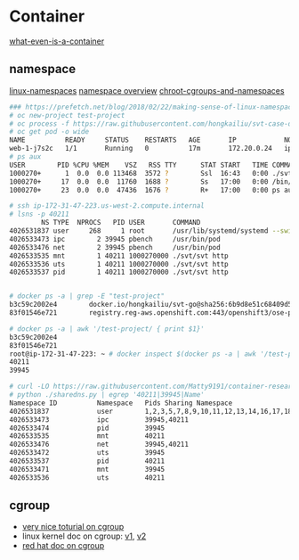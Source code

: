 # Container

[what-even-is-a-container](https://jvns.ca/blog/2016/10/10/what-even-is-a-container/)

## namespace

[linux-namespaces](https://medium.com/@teddyking/linux-namespaces-850489d3ccf)
[namespace overview](https://lwn.net/Articles/531114/)
[chroot-cgroups-and-namespaces](https://itnext.io/chroot-cgroups-and-namespaces-an-overview-37124d995e3d)

```bash
### https://prefetch.net/blog/2018/02/22/making-sense-of-linux-namespaces/
# oc new-project test-project
# oc process -f https://raw.githubusercontent.com/hongkailiu/svt-case-doc/master/files/template_test.yaml | oc create -f -
# oc get pod -o wide
NAME          READY     STATUS    RESTARTS   AGE       IP            NODE                                          NOMINATED NODE
web-1-j7s2c   1/1       Running   0          17m       172.20.0.24   ip-172-31-47-223.us-west-2.compute.internal   <none>
# ps aux 
USER        PID %CPU %MEM    VSZ   RSS TTY      STAT START   TIME COMMAND
1000270+      1  0.0  0.0 113468  3572 ?        Ssl  16:43   0:00 ./svt/svt http
1000270+     17  0.0  0.0  11760  1688 ?        Ss   17:00   0:00 /bin/sh
1000270+     23  0.0  0.0  47436  1676 ?        R+   17:00   0:00 ps aux

# ssh ip-172-31-47-223.us-west-2.compute.internal
# lsns -p 40211
        NS TYPE  NPROCS   PID USER       COMMAND
4026531837 user     268     1 root       /usr/lib/systemd/systemd --switched-root --system --deserialize 21
4026533473 ipc        2 39945 pbench     /usr/bin/pod
4026533476 net        2 39945 pbench     /usr/bin/pod
4026533535 mnt        1 40211 1000270000 ./svt/svt http
4026533536 uts        1 40211 1000270000 ./svt/svt http
4026533537 pid        1 40211 1000270000 ./svt/svt http


# docker ps -a | grep -E "test-project"
b3c59c2002e4        docker.io/hongkailiu/svt-go@sha256:6b9d8e51c68409d58e925ef4a04b3bb5411a9cd63e360627a7a43ad82c87d691                                                     "./svt/svt http"         31 minutes ago      Up 31 minutes                                k8s_web_web-1-j7s2c_test-project_09875525-c599-11e8-83cf-0247965dac80_0
83f01546e721        registry.reg-aws.openshift.com:443/openshift3/ose-pod:v3.11.16                                                                                          "/usr/bin/pod"           31 minutes ago      Up 31 minutes                                k8s_POD_web-1-j7s2c_test-project_09875525-c599-11e8-83cf-0247965dac80_0

# docker ps -a | awk '/test-project/ { print $1}'
b3c59c2002e4
83f01546e721
root@ip-172-31-47-223: ~ # docker inspect $(docker ps -a | awk '/test-project/ { print $1}') -f '{{ .State.Pid }}'
40211
39945

# curl -LO https://raw.githubusercontent.com/Matty9191/container-research/master/scripts/sharedns.py
# python ./sharedns.py | egrep '40211|39945|Name'
Namespace ID          Namespace   Pids Sharing Namespace
4026531837            user        1,2,3,5,7,8,9,10,11,12,13,14,16,17,18,19,21,22,23,24,26,28,29,30,31,32,33,34,35,36,37,38,39,46,47,48,49,57,59,60,63,65,78,182,308,619,620,621,639,1358,1362,1366,1373,1374,1375,1376,1378,1379,1380,1382,1383,1477,1496,1499,2286,2288,2289,2290,2291,2294,2299,2310,2702,2729,2730,2749,2774,2782,2806,2812,2843,3485,3490,3565,3638,3649,3699,3722,6688,6707,6767,6790,6842,8480,8496,8528,8545,8585,8602,8645,8662,8747,8748,8813,8814,11279,12387,15577,15594,16120,16127,16234,16261,17347,17366,17427,18741,18766,18808,18827,19969,19987,20086,20106,20418,20436,20524,20543,20578,20774,20791,21241,21289,21503,21526,22502,22558,22576,22694,22711,22860,22876,22940,22957,23252,23272,24542,24561,24675,24758,24759,24762,24779,24848,24867,24895,24912,24959,24975,24987,24988,24999,25122,25139,25169,25186,25305,25324,25740,25757,25951,25975,26035,26051,26208,26230,26240,26241,26320,26344,27366,27384,27941,27958,28002,28021,28193,28209,28665,28684,29066,29083,29241,29258,29329,29351,29626,29644,29907,29930,30278,30296,30334,30351,30530,30548,30621,30641,30713,30732,30885,30904,30993,31010,31188,31205,32491,32508,32844,32863,33067,33093,33225,33246,34248,34268,34916,34936,35496,35523,35726,35743,36001,36019,36615,39926,39945,40194,40211,40260,40261,40332,42282,42283,42284,42324,42336,42337,42422,42435,42447,42464,42503,42520,48251,48286,52399,53408,89081,89711,93677,96579,100512,100801,101388,102758,102838,102863,102864
4026533473            ipc         39945,40211         
4026533474            pid         39945               
4026533535            mnt         40211               
4026533476            net         39945,40211         
4026533472            uts         39945               
4026533537            pid         40211               
4026533471            mnt         39945               
4026533536            uts         40211           

```

## cgroup

* [very nice toturial on cgroup](https://sysadmincasts.com/episodes/14-introduction-to-linux-control-groups-cgroups)
* linux kernel doc on cgroup: [v1](https://www.kernel.org/doc/Documentation/cgroup-v1/), [v2](https://www.kernel.org/doc/Documentation/cgroup-v2.txt)
* [red hat doc on cgroup](https://access.redhat.com/documentation/en-us/red_hat_enterprise_linux/6/html-single/resource_management_guide/index#idm53784800)